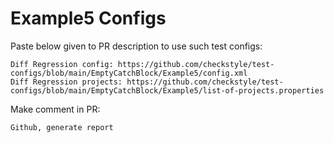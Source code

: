 # Example5 Configs
Paste below given to PR description to use such test configs:
```
Diff Regression config: https://github.com/checkstyle/test-configs/blob/main/EmptyCatchBlock/Example5/config.xml
Diff Regression projects: https://github.com/checkstyle/test-configs/blob/main/EmptyCatchBlock/Example5/list-of-projects.properties
```
Make comment in PR:
```
Github, generate report
```
